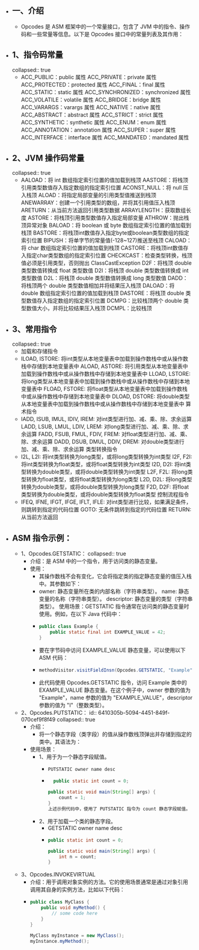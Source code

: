 - ## 一、介绍
	- Opcodes 是 ASM 框架中的一个常量接口，包含了 JVM 中的指令、操作码和一些常量等信息。以下是 Opcodes 接口中的常量列表及其作用：
- ## 1、指令码常量
  collapsed:: true
	- ACC_PUBLIC：public 属性
	  ACC_PRIVATE：private 属性
	  ACC_PROTECTED：protected 属性
	  ACC_FINAL：final 属性
	  ACC_STATIC：static 属性
	  ACC_SYNCHRONIZED：synchronized 属性
	  ACC_VOLATILE：volatile 属性
	  ACC_BRIDGE：bridge 属性
	  ACC_VARARGS：varargs 属性
	  ACC_NATIVE：native 属性
	  ACC_ABSTRACT：abstract 属性
	  ACC_STRICT：strict 属性
	  ACC_SYNTHETIC：synthetic 属性
	  ACC_ENUM：enum 属性
	  ACC_ANNOTATION：annotation 属性
	  ACC_SUPER：super 属性
	  ACC_INTERFACE：interface 属性
	  ACC_MANDATED：mandated 属性
- ## 2、JVM 操作码常量
  collapsed:: true
	- AALOAD：将 int 数组指定索引位置的值加载到栈顶
	  AASTORE：将栈顶引用类型数值存入指定数组的指定索引位置
	  ACONST_NULL：将 null 压入栈顶
	  ALOAD：将指定局部变量的引用类型值推送到栈顶
	  ANEWARRAY：创建一个引用类型的数组，并将其引用值压入栈顶
	  ARETURN：从当前方法返回引用类型数据
	  ARRAYLENGTH：获取数组长度
	  ASTORE：将栈顶引用类型数值存入指定局部变量
	  ATHROW：抛出栈顶异常对象
	  BALOAD：将 boolean 或 byte 数组指定索引位置的值加载到栈顶
	  BASTORE：将栈顶int数值存入指定byte或boolean类型数组的指定索引位置
	  BIPUSH：将单字节的常量值(-128~127)推送至栈顶
	  CALOAD：将 char 数组指定索引位置的值加载到栈顶
	  CASTORE：将栈顶int数值存入指定char类型数组的指定索引位置
	  CHECKCAST：检查类型转换，栈顶值必须是引用类型，否则抛出 ClassCastException
	  D2F：将栈顶 double 类型数值转换成 float 类型数值
	  D2I：将栈顶 double 类型数值转换成 int 类型数值
	  D2L：将栈顶 double 类型数值转换成 long 类型数值
	  DADD：将栈顶两个 double 类型数值相加并将结果压入栈顶
	  DALOAD：将 double 数组指定索引位置的值加载到栈顶
	  DASTORE：将栈顶 double 类型数值存入指定数组的指定索引位置
	  DCMPG：比较栈顶两个 double 类型数值大小，并将比较结果压入栈顶
	  DCMPL：比较栈顶
- ## 3、常用指令
  collapsed:: true
	- 加载和存储指令
	- ILOAD, ISTORE: 将int类型从本地变量表中加载到操作数栈中或从操作数栈中存储到本地变量表中
	  ALOAD, ASTORE: 将引用类型从本地变量表中加载到操作数栈中或从操作数栈中存储到本地变量表中
	  LLOAD, LSTORE: 将long类型从本地变量表中加载到操作数栈中或从操作数栈中存储到本地变量表中
	  FLOAD, FSTORE: 将float类型从本地变量表中加载到操作数栈中或从操作数栈中存储到本地变量表中
	  DLOAD, DSTORE: 将double类型从本地变量表中加载到操作数栈中或从操作数栈中存储到本地变量表中
	  算术指令
	- IADD, ISUB, IMUL, IDIV, IREM: 对int类型进行加、减、乘、除、求余运算
	  LADD, LSUB, LMUL, LDIV, LREM: 对long类型进行加、减、乘、除、求余运算
	  FADD, FSUB, FMUL, FDIV, FREM: 对float类型进行加、减、乘、除、求余运算
	  DADD, DSUB, DMUL, DDIV, DREM: 对double类型进行加、减、乘、除、求余运算
	  类型转换指令
	- I2L, L2I: 将int类型转换为long类型，或将long类型转换为int类型
	  I2F, F2I: 将int类型转换为float类型，或将float类型转换为int类型
	  I2D, D2I: 将int类型转换为double类型，或将double类型转换为int类型
	  L2F, F2L: 将long类型转换为float类型，或将float类型转换为long类型
	  L2D, D2L: 将long类型转换为double类型，或将double类型转换为long类型
	  F2D, D2F: 将float类型转换为double类型，或将double类型转换为float类型
	  控制流程指令
	- IFEQ, IFNE, IFGT, IFGE, IFLT, IFLE: 对int类型进行比较，如果满足条件，则跳转到指定的代码位置
	  GOTO: 无条件跳转到指定的代码位置
	  RETURN: 从当前方法返回
- ## ASM 指令示例：
	- 1、Opcodes.GETSTATIC：
	  collapsed:: true
		- 介绍：是 ASM 中的一个指令，用于访问类的静态变量。
		- 使用：
			- 其操作数栈不会有变化，它会将指定类的指定静态变量的值压入栈中。其参数如下：
			- owner: 静态变量所在类的内部名称（字符串类型）。
			  name: 静态变量的名称（字符串类型）。
			  descriptor: 静态变量的类型（字符串类型）。
			  使用场景：GETSTATIC 指令通常在访问类的静态变量时使用。例如，在以下 Java 代码中：
			- ```java
			  public class Example {
			      public static final int EXAMPLE_VALUE = 42;
			  }
			  
			  ```
			- 要在字节码中访问 EXAMPLE_VALUE 静态变量，可以使用以下 ASM 代码：
			- ```java
			  methodVisitor.visitFieldInsn(Opcodes.GETSTATIC, "Example", "EXAMPLE_VALUE", "I");
			  
			  ```
			- 此代码使用 Opcodes.GETSTATIC 指令，访问 Example 类中的 EXAMPLE_VALUE 静态变量。在这个例子中，owner 参数的值为 "Example"，name 参数的值为 "EXAMPLE_VALUE"，descriptor 参数的值为 "I"（整数类型）。
	- 2、Opcodes.PUTSTATIC：
	  id:: 6410305b-5094-4451-849f-070cef9f8f49
	  collapsed:: true
		- 介绍：
			- 将一个静态字段（类字段）的值从操作数栈顶弹出并存储到指定的类中。其语法为：
		- 使用场景：
			- 1、用于为一个静态字段赋值。
				- ```java
				  PUTSTATIC owner name desc
				  
				  ```
				- ```java
				    public static int count = 0;
				  
				  public static void main(String[] args) {
				      count = 1;
				  }
				  上述示例代码中，使用了 PUTSTATIC 指令为 count 静态字段赋值。
				  ```
			- 2、用于加载一个类的静态字段。
				- GETSTATIC owner name desc
				- ```java
				  public static int count = 0;
				  
				  public static void main(String[] args) {
				      int n = count;
				  }
				  
				  ```
	- 3、Opcodes.INVOKEVIRTUAL
		- 介绍：用于调用对象实例的方法。它的使用场景通常是通过对象引用调用其自身的实例方法，比如以下代码：
		- ```java
		  public class MyClass {
		      public void myMethod() {
		          // some code here
		      }
		  }
		  
		  MyClass myInstance = new MyClass();
		  myInstance.myMethod();
		  
		  ```